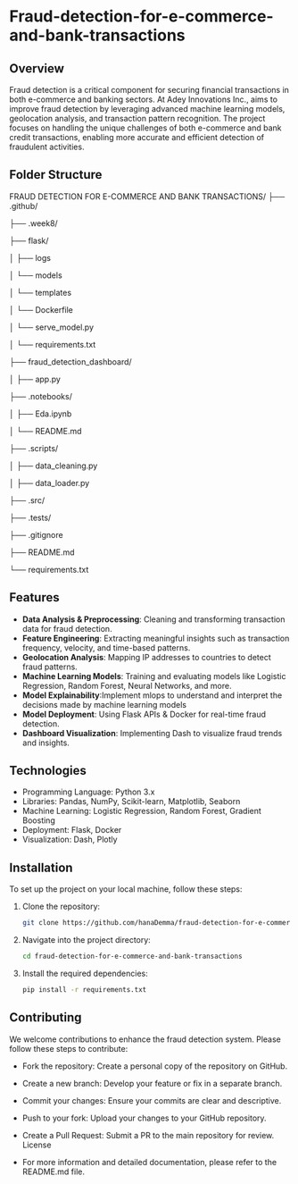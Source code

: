 # Fraud-detection-for-e-commerce-and-bank-transactions

## Overview

Fraud detection is a critical component for securing financial transactions in both e-commerce and banking sectors. At Adey Innovations Inc.,  aims to improve fraud detection by leveraging advanced machine learning models, geolocation analysis, and transaction pattern recognition. The project focuses on handling the unique challenges of both e-commerce and bank credit transactions, enabling more accurate and efficient detection of fraudulent activities.


## Folder Structure 

FRAUD DETECTION FOR E-COMMERCE AND BANK TRANSACTIONS/
├── .github/

├── .week8/

├── flask/

│   ├── logs

│   └── models

│   └── templates

│   └── Dockerfile

│   └── serve_model.py

│   └── requirements.txt

├── fraud_detection_dashboard/

│   ├── app.py

├── .notebooks/

│   ├── Eda.ipynb

│   └── README.md

├── .scripts/

│   ├── data_cleaning.py

│   ├── data_loader.py

├── .src/

├── .tests/

├── .gitignore

├── README.md

└── requirements.txt


## Features
- **Data Analysis & Preprocessing**: Cleaning and transforming transaction data for fraud detection.
- **Feature Engineering**: Extracting meaningful insights such as transaction frequency, velocity, and time-based patterns.
- **Geolocation Analysis**: Mapping IP addresses to countries to detect fraud patterns.
- **Machine Learning Models**: Training and evaluating models like Logistic Regression, Random Forest, Neural Networks, and more.
- **Model Explainability**:Implement mlops to understand and interpret the decisions made by machine learning models
- **Model Deployment**: Using Flask APIs & Docker for real-time fraud detection.
- **Dashboard Visualization**: Implementing Dash to visualize fraud trends and insights.



## Technologies

- Programming Language: Python 3.x
- Libraries: Pandas, NumPy, Scikit-learn, Matplotlib, Seaborn
- Machine Learning: Logistic Regression, Random Forest, Gradient Boosting
- Deployment: Flask, Docker
- Visualization: Dash, Plotly


## Installation

To set up the project on your local machine, follow these steps:


1. Clone the repository:
   ```bash
   git clone https://github.com/hanaDemma/fraud-detection-for-e-commerce-and-bank-transactions.git
2. Navigate into the project directory:
   ```bash
   cd fraud-detection-for-e-commerce-and-bank-transactions

3. Install the required dependencies:
   ```bash
   pip install -r requirements.txt


## Contributing

We welcome contributions to enhance the fraud detection system. Please follow these steps to contribute:

   - Fork the repository: Create a personal copy of the repository on GitHub.
   - Create a new branch: Develop your feature or fix in a separate branch.
   - Commit your changes: Ensure your commits are clear and descriptive.
   - Push to your fork: Upload your changes to your GitHub repository.
   - Create a Pull Request: Submit a PR to the main repository for review.
   License

- For more information and detailed documentation, please refer to the README.md file.